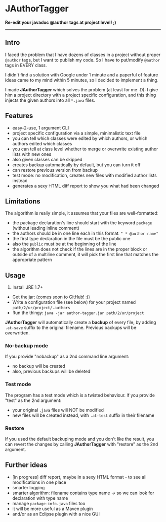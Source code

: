 JAuthorTagger
=============

**Re-edit your javadoc @author tags at project level! ;)**

---



Intro
-----

I faced the problem that I have dozens of classes in a project without proper `@author` tags, but I want to publish my code. So I have to put/modify `@author` tags in EVERY class.

I didn't find a solution with Google under 1 minute and a paperful of feature ideas came to my mind within 5 minutes, so I decided to implement a thing.

I made **JAuthorTagger** which solves the problem (at least for me :D): I give him a project directory with a project specific configuration, and this thing injects the given authors into all `*.java` files.



Features
--------

* easy-2-use, 1 argument CLI
* project specific configuration via a simple, minimalistic text file
* you can tell which classes were edited by which authors, or which authors edited which classes
* you can tell at class level whether to merge or overwrite existing author lists with new ones
* also given classes can be skipped
* creates backup automatically by default, but you can turn it off
* can restore previous version from backup
* test mode: no modification, creates new files with modified author lists instead
* generates a sexy HTML diff report to show you what had been changed



Limitations
-----------

The algorithm is really simple, it assumes that your files are well-formatted:

* the package declaration's line should start with the keyword `package` (without leading inline comment)
* the authors should be in one line each in this format: `" * @author name" `
* the first type declaration in the file must be the public one
* also the `public` must be at the beginning of the line
* the algorithm does not check if the lines are in the proper block or outside of a multiline comment, it will pick the first line that matches the appropriate pattern



Usage
-----

1. Install JRE 1.7+
* Get the jar: (comes soon to GitHub! :))
* Write a configuration file (see below) for your project named `path/2/ur/project/.authors`
* Run the thingy: `java -jar author-tagger.jar path/2/ur/project`

**JAuthorTagger** will automatically create a **backup** of every file, by adding `.at-save` suffix to the original filename. Previous backups will be overwritten.


### No-backup mode

If you provide "nobackup" as a 2nd command line argument:
* no backup will be created
* also, previous backups will be deleted


### Test mode

The program has a test mode which is a twisted behaviour. If you provide "test" as the 2nd argument:
* your original `.java` files will NOT be modified
* new files will be created instead, with `.at-test` suffix in their filename


### Restore

If you used the default backuping mode and you don't like the result, you can revert the changes by calling **JAuthorTagger** with "restore" as the 2nd argument.



Further ideas
-------------

* [in progress] diff report, maybe in a sexy HTML format - to see all modifications in one place
* smarter logging
* smarter algorithm: filename contains type name -> so we can look for declaration with type name
* manage `package-info.java` files too
* it will be more useful as a Maven plugin
* and/or as an Eclipse plugin with a nice GUI